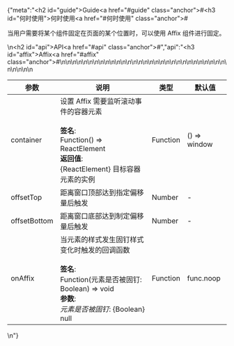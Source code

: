 {"meta":"<h2 id=\"guide\">Guide<a href=\"#guide\" class=\"anchor\">#</a></h2><h3 id=\"&#x4F55;&#x65F6;&#x4F7F;&#x7528;\">&#x4F55;&#x65F6;&#x4F7F;&#x7528;<a href=\"#&#x4F55;&#x65F6;&#x4F7F;&#x7528;\" class=\"anchor\">#</a></h3><p>&#x5F53;&#x7528;&#x6237;&#x9700;&#x8981;&#x5C06;&#x67D0;&#x4E2A;&#x7EC4;&#x4EF6;&#x56FA;&#x5B9A;&#x5728;&#x9875;&#x9762;&#x7684;&#x67D0;&#x4E2A;&#x4F4D;&#x7F6E;&#x65F6;&#xFF0C;&#x53EF;&#x4EE5;&#x4F7F;&#x7528; Affix &#x7EC4;&#x4EF6;&#x8FDB;&#x884C;&#x56FA;&#x5B9A;&#x3002;</p>\n<h2 id=\"api\">API<a href=\"#api\" class=\"anchor\">#</a></h2>","api":"<h3 id=\"affix\">Affix<a href=\"#affix\" class=\"anchor\">#</a></h3><table>\n<thead>\n<tr>\n<th>&#x53C2;&#x6570;</th>\n<th>&#x8BF4;&#x660E;</th>\n<th>&#x7C7B;&#x578B;</th>\n<th>&#x9ED8;&#x8BA4;&#x503C;</th>\n</tr>\n</thead>\n<tbody>\n<tr>\n<td>container</td>\n<td>&#x8BBE;&#x7F6E; Affix &#x9700;&#x8981;&#x76D1;&#x542C;&#x6EDA;&#x52A8;&#x4E8B;&#x4EF6;&#x7684;&#x5BB9;&#x5668;&#x5143;&#x7D20;<br><br><strong>&#x7B7E;&#x540D;</strong>:<br>Function() =&gt; ReactElement<br><strong>&#x8FD4;&#x56DE;&#x503C;</strong>:<br>{ReactElement} &#x76EE;&#x6807;&#x5BB9;&#x5668;&#x5143;&#x7D20;&#x7684;&#x5B9E;&#x4F8B;<br></td>\n<td>Function</td>\n<td>() =&gt; window</td>\n</tr>\n<tr>\n<td>offsetTop</td>\n<td>&#x8DDD;&#x79BB;&#x7A97;&#x53E3;&#x9876;&#x90E8;&#x8FBE;&#x5230;&#x6307;&#x5B9A;&#x504F;&#x79FB;&#x91CF;&#x540E;&#x89E6;&#x53D1;</td>\n<td>Number</td>\n<td>-</td>\n</tr>\n<tr>\n<td>offsetBottom</td>\n<td>&#x8DDD;&#x79BB;&#x7A97;&#x53E3;&#x5E95;&#x90E8;&#x8FBE;&#x5230;&#x5236;&#x5B9A;&#x504F;&#x79FB;&#x91CF;&#x540E;&#x89E6;&#x53D1;</td>\n<td>Number</td>\n<td>-</td>\n</tr>\n<tr>\n<td>onAffix</td>\n<td>&#x5F53;&#x5143;&#x7D20;&#x7684;&#x6837;&#x5F0F;&#x53D1;&#x751F;&#x56FA;&#x9489;&#x6837;&#x5F0F;&#x53D8;&#x5316;&#x65F6;&#x89E6;&#x53D1;&#x7684;&#x56DE;&#x8C03;&#x51FD;&#x6570;<br><br><strong>&#x7B7E;&#x540D;</strong>:<br>Function(&#x5143;&#x7D20;&#x662F;&#x5426;&#x88AB;&#x56FA;&#x9489;: Boolean) =&gt; void<br><strong>&#x53C2;&#x6570;</strong>:<br><em>&#x5143;&#x7D20;&#x662F;&#x5426;&#x88AB;&#x56FA;&#x9489;</em>: {Boolean} null</td>\n<td>Function</td>\n<td>func.noop</td>\n</tr>\n</tbody>\n</table>\n"}